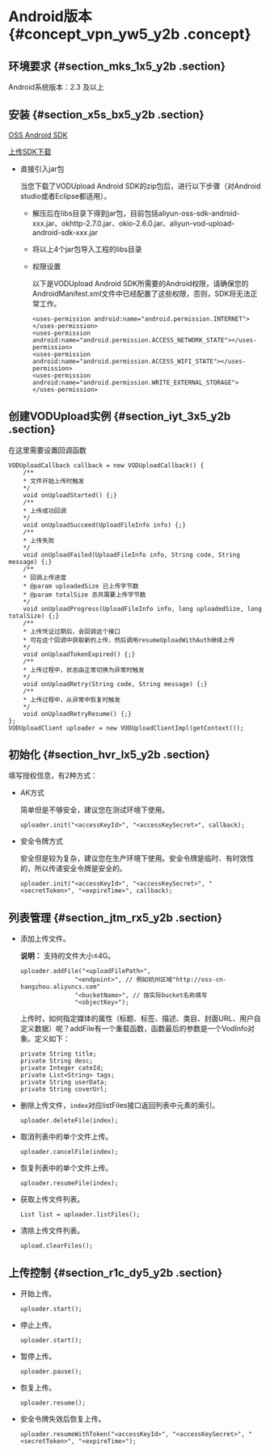 # Android版本 {#concept_vpn_yw5_y2b .concept}

## 环境要求 {#section_mks_1x5_y2b .section}

Android系统版本：2.3 及以上

## 安装 {#section_x5s_bx5_y2b .section}

[OSS Android SDK](https://github.com/aliyun/aliyun-oss-android-sdk/)

[上传SDK下载](https://help.aliyun.com/document_detail/48501.html)

-   直接引入jar包

    当您下载了VODUpload Android SDK的zip包后，进行以下步骤（对Android studio或者Eclipse都适用）。

    -   解压后在libs目录下得到jar包，目前包括aliyun-oss-sdk-android-xxx.jar、okhttp-2.7.0.jar、okio-2.6.0.jar、aliyun-vod-upload-android-sdk-xxx.jar
    -   将以上4个jar包导入工程的libs目录
    -   权限设置

        以下是VODUpload Android SDK所需要的Android权限，请确保您的AndroidManifest.xml文件中已经配置了这些权限，否则，SDK将无法正常工作。

        ```
        <uses-permission android:name="android.permission.INTERNET"></uses-permission>
        <uses-permission android:name="android.permission.ACCESS_NETWORK_STATE"></uses-permission>
        <uses-permission android:name="android.permission.ACCESS_WIFI_STATE"></uses-permission>
        <uses-permission android:name="android.permission.WRITE_EXTERNAL_STORAGE"></uses-permission>
        ```


## 创建VODUpload实例 {#section_iyt_3x5_y2b .section}

在这里需要设置回调函数

```
VODUploadCallback callback = new VODUploadCallback() {
    /**
    * 文件开始上传时触发
    */
    void onUploadStarted() {;}
    /**
    * 上传成功回调
    */
    void onUploadSucceed(UploadFileInfo info) {;}
    /**
    * 上传失败
    */
    void onUploadFailed(UploadFileInfo info, String code, String message) {;}
    /**
    * 回调上传进度
    * @param uploadedSize 已上传字节数
    * @param totalSize 总共需要上传字节数
    */
    void onUploadProgress(UploadFileInfo info, long uploadedSize, long totalSize) {;}
    /**
    * 上传凭证过期后，会回调这个接口
    * 可在这个回调中获取新的上传，然后调用resumeUploadWithAuth继续上传
    */
    void onUploadTokenExpired() {;}
    /**
    * 上传过程中，状态由正常切换为异常时触发
    */
    void onUploadRetry(String code, String message) {;}
    /**
    * 上传过程中，从异常中恢复时触发
    */
    void onUploadRetryResume() {;}
};
VODUploadClient uploader = new VODUploadClientImpl(getContext());
```

## 初始化 {#section_hvr_lx5_y2b .section}

填写授权信息，有2种方式：

-   AK方式

    简单但是不够安全，建议您在测试环境下使用。

    ```
    uploader.init("<accessKeyId>", "<accessKeySecret>", callback);
    ```

-   安全令牌方式

    安全但是较为复杂，建议您在生产环境下使用。安全令牌是临时、有时效性的，所以传递安全令牌是安全的。

    ```
    uploader.init("<accessKeyId>", "<accessKeySecret>", "<secretToken>", "<expireTime>", callback);
    ```


## 列表管理 {#section_jtm_rx5_y2b .section}

-   添加上传文件。

    **说明：** 支持的文件大小≤4G。

    ```
    uploader.addFile("<uploadFilePath>",
                   "<endpoint>", // 例如杭州区域"http://oss-cn-hangzhou.aliyuncs.com"
                   "<bucketName>", // 按实际bucket名称填写
                   "<objectKey>");
    ```

    上传时，如何指定媒体的属性（标题、标签、描述、类目、封面URL、用户自定义数据）呢？addFile有一个重载函数，函数最后的参数是一个VodInfo对象。定义如下：

    ```
    private String title;
    private String desc;
    private Integer cateId;
    private List<String> tags;
    private String userData;
    private String coverUrl;
    ```

-   删除上传文件，`index`对应listFiles接口返回列表中元素的索引。

    ```
    uploader.deleteFile(index);
    ```

-   取消列表中的单个文件上传。

    ```
    uploader.cancelFile(index);
    ```

-   恢复列表中的单个文件上传。

    ```
    uploader.resumeFile(index);
    ```

-   获取上传文件列表。

    ```
    List list = uploader.listFiles();
    ```

-   清除上传文件列表。

    ```
    upload.clearFiles();
    ```


## 上传控制 {#section_r1c_dy5_y2b .section}

-   开始上传。

    ```
    uploader.start();
    ```

-   停止上传。

    ```
    uploader.start();
    ```

-   暂停上传。

    ```
    uploader.pause();
    ```

-   恢复上传。

    ```
    uploader.resume();
    ```

-   安全令牌失效后恢复上传。

    ```
    uploader.resumeWithToken("<accessKeyId>", "<accessKeySecret>", "<secretToken>", "<expireTime>");
    ```


